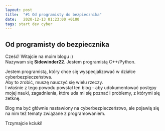 ```yaml
---
layout: post
title:  "#1 Od programisty do bezpiecznika"
date:   2020-12-13 01:23:00 +0100
tags: start dev cyber
---
```


## Od programisty do bezpiecznika

Cześć! Witajcie na moim blogu :)  
Nazywam się **Sidewinder22**. Jestem programistą C++/Python.

Jestem programistą, który chce się wyspecjalizować w działce cyberbezpieczeństwa.  
Aby to zrobić, muszę nauczyć się wielu rzeczy.  
I właśnie z tego powodu powstał ten blog - aby udokumentować postępy mojej nauki,
zagadnienia, które uda mi się poznać i problemy, z którymi się zetknę.

Blog ma być głównie nastawiony na cyberbezpieczeństwo, ale pojawią się na nim też
tematy związane z programowaniem.

Trzymajcie kciuki!
